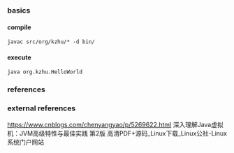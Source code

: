 ### basics
#### compile
```
javac src/org/kzhu/* -d bin/
```
#### execute
```
java org.kzhu.HelloWorld
```

### references

### external references
https://www.cnblogs.com/chenyangyao/p/5269622.html
深入理解Java虚拟机：JVM高级特性与最佳实践 第2版 高清PDF+源码_Linux下载_Linux公社-Linux系统门户网站
